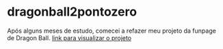 # dragonball2pontozero
Após alguns meses de estudo, comecei a refazer meu projeto da funpage de Dragon Ball. 
[link para visualizar o projeto](https://marcionogit.github.io/dragonball2pontozero/)
